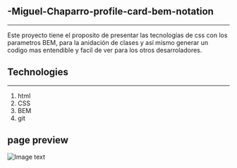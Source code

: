 ## -Miguel-Chaparro-profile-card-bem-notation
***
Este proyecto tiene el proposito de presentar las tecnologías de css con los parametros BEM, para la anidación de clases y así mismo generar un codigo mas entendible y facil de ver para los otros desarroladores.

  ## Technologies
  ***
  1. html
  2. CSS
  3. BEM
  4. git
  
  ## page preview
  ![Image text](https://i.postimg.cc/4ytd5ygq/preview.png)
